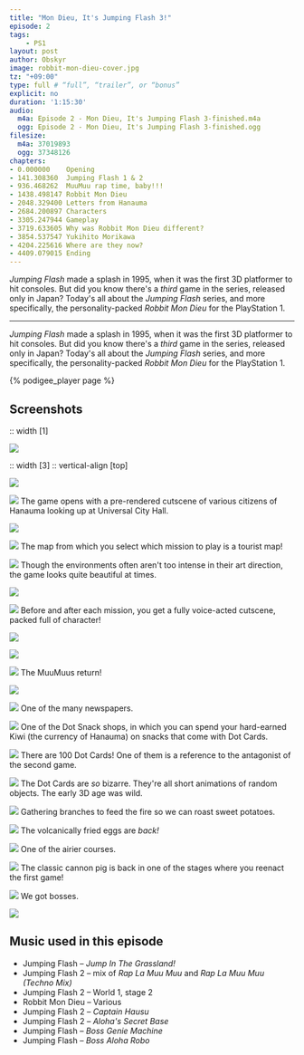 ```yaml
---
title: "Mon Dieu, It's Jumping Flash 3!"
episode: 2
tags:
    - PS1
layout: post
author: Obskyr
image: robbit-mon-dieu-cover.jpg
tz: "+09:00"
type: full # “full”, “trailer”, or “bonus”
explicit: no
duration: '1:15:30'
audio:
  m4a: Episode 2 - Mon Dieu, It's Jumping Flash 3-finished.m4a
  ogg: Episode 2 - Mon Dieu, It's Jumping Flash 3-finished.ogg
filesize:
  m4a: 37019893
  ogg: 37348126
chapters:
- 0.000000    Opening
- 141.308360  Jumping Flash 1 & 2
- 936.468262  MuuMuu rap time, baby!!!
- 1438.498147 Robbit Mon Dieu
- 2048.329400 Letters from Hanauma
- 2684.200897 Characters
- 3305.247944 Gameplay
- 3719.633605 Why was Robbit Mon Dieu different?
- 3854.537547 Yukihito Morikawa
- 4204.225616 Where are they now?
- 4409.079015 Ending
---
```


*Jumping Flash* made a splash in 1995, when it was the first 3D platformer to hit consoles. But did you know there's a *third* game in the series, released only in Japan? Today's all about the *Jumping Flash* series, and more specifically, the personality-packed *Robbit Mon Dieu* for the PlayStation 1.

-----

*Jumping Flash* made a splash in 1995, when it was the first 3D platformer to hit consoles. But did you know there's a *third* game in the series, <span class="no-blurb">released </span>only in Japan? Today's all about the *Jumping Flash* series, and more specifically, the personality-packed *Robbit Mon Dieu* for <span class="no-blurb">the </span>PlayStation 1.

{% podigee_player page %}

## Screenshots

:: width [1]

![](robbit-mon-dieu-cover.jpg)

:: width [3]
:: vertical-align [top]

![](robbit-mon-dieu-1.png)

![](robbit-mon-dieu-2.png)
The game opens with a pre-rendered cutscene of various citizens of Hanauma looking up at Universal City Hall.

![](robbit-mon-dieu-3.png)

![](robbit-mon-dieu-4.png)
The map from which you select which mission to play is a tourist map!

![](robbit-mon-dieu-5.png)
Though the environments often aren't too intense in their art direction, the game looks quite beautiful at times. 

![](robbit-mon-dieu-7.png)

![](robbit-mon-dieu-8.png)
Before and after each mission, you get a fully voice-acted cutscene, packed full of character!

![](robbit-mon-dieu-9.png)

![](robbit-mon-dieu-10.png)

![](robbit-mon-dieu-11.png)
The MuuMuus return!

![](robbit-mon-dieu-12.png)

![](2020-05-31-003724.png)
One of the many newspapers.

![](2020-05-31-031539.png)
One of the Dot Snack shops, in which you can spend your hard-earned Kiwi (the currency of Hanauma) on snacks that come with Dot Cards.

![](2020-05-30-201542.png)
There are 100 Dot Cards! One of them is a reference to the antagonist of the second game.

![](2020-05-30-201524.png)
The Dot Cards are *so* bizarre. They're all short animations of random objects. The early 3D age was wild.

![](2020-06-01-021032.png)
Gathering branches to feed the fire so we can roast sweet potatoes.

![](2020-05-30-195920.png)
The volcanically fried eggs are *back!*

![](2020-06-01-030344.png)
One of the airier courses.

![](2020-05-31-231629.png)
The classic cannon pig is back in one of the stages where you reenact the first game!

![](2020-05-30-212635.png)
We got bosses.

![](2020-05-30-204846.png)

## Music used in this episode

- Jumping Flash – *Jump In The Grassland!*
- Jumping Flash 2 – mix of *Rap La Muu Muu* and *Rap La Muu Muu (Techno Mix)*
- Jumping Flash 2 – World 1, stage 2
- Robbit Mon Dieu – Various
- Jumping Flash 2 – *Captain Hausu*
- Jumping Flash 2 – *Aloha's Secret Base*
- Jumping Flash – *Boss Genie Machine*
- Jumping Flash – *Boss Aloha Robo*
